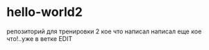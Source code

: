 # hello-world2
репозиторий для тренировки 2 
кое что написал
написал еще кое что!..уже в ветке EDIT
